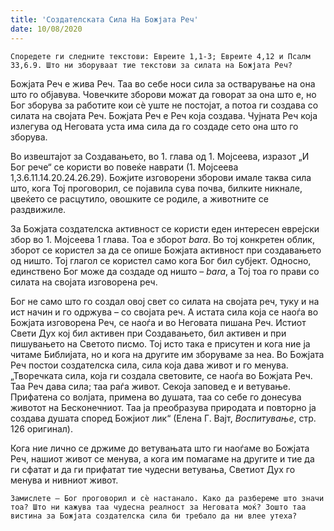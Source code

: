 ```yaml
---
title: 'Создателската Сила На Божјата Реч'
date: 10/08/2020
---
```


`Споредете ги следните текстови: Евреите 1,1-3; Евреите 4,12 и Псалм 33,6.9. Што ни зборуваат тие текстови за силата на Божјата Реч?`

Божјата Реч е жива Реч. Таа во себе носи сила за остварување на она што го објавува. Човечките зборови можат да говорат за она што е, но Бог зборува за работите кои сѐ уште не постојат, а потоа ги создава со силата на својата Реч. Божјата Реч е Реч која создава. Чујната Реч која излегува од Неговата уста има сила да го создаде сето она што го зборува.

Во извештајот за Создавањето, во 1. глава од 1. Мојсеева, изразот „И Бог рече“ се користи во повеќе наврати (1. Мојсеева 1,3.6.11.14.20.24.26.29). Божјите изговорени зборови имале таква сила што, кога Тој проговорил, се појавила сува почва, билките никнале, цвеќето се расцутило, овошките се родиле, а животните се раздвижиле.

За Божјата создателска активност се користи еден интересен еврејски збор во 1. Мојсеева 1 глава. Тоа е зборот *bara*. Во тој конкретен облик, зборот се користел за да се опише Божјата активност при создавањето од ништо. Тој глагол се користел само кога Бог бил субјект. Односно, единствено Бог може да создаде од ништо – *bara*, а Тој тоа го прави со силата на својата изговорена реч.

Бог не само што го создал овој свет со силата на својата реч, туку и на ист начин и го одржува – со својата реч. А истата сила која се наоѓа во Божјата изговорена Реч, се наоѓа и во Неговата пишана Реч. Истиот Свети Дух кој бил активен при Создавањето, бил активен и при пишувањето на Светото писмо. Тој исто така е присутен и кога ние ја читаме Библијата, но и кога на другите им зборуваме за неа. Во Божјата Реч постои создателска сила, сила која дава живот и го менува. „Творечката сила, која ги создала световите, се наоѓа во Божјата Реч. Таа Реч дава сила; таа раѓа живот. Секоја заповед е и ветување. Прифатена со волјата, примена во душата, таа со себе го донесува животот на Бесконечниот. Таа ја преобразува природата и повторно ја создава душата според Божјиот лик“ (Елена Г. Вајт, *Воспитување*, стр. 126 оригинал).

Кога ние лично се држиме до ветувањата што ги наоѓаме во Божјата Реч, нашиот живот се менува, а кога им помагаме на другите и тие да ги сфатат и да ги прифатат тие чудесни ветувања, Светиот Дух го менува и нивниот живот.

`Замислете – Бог проговорил и сѐ настанало. Како да разбереме што значи тоа? Што ни кажува таа чудесна реалност за Неговата моќ? Зошто таа вистина за Божјата создателска сила би требало да ни влее утеха?`